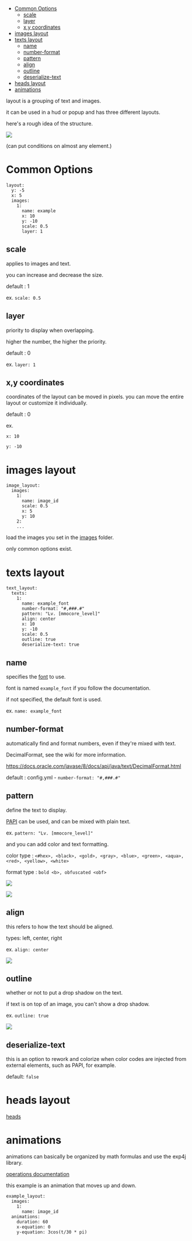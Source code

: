 - [Common Options](https://github.com/toxicity188/BetterHud/wiki/layouts#common-options)
  - [scale](https://github.com/toxicity188/BetterHud/wiki/layouts#scale)
  - [layer](https://github.com/toxicity188/BetterHud/wiki/layouts#layer)
  - [x,y coordinates](https://github.com/toxicity188/BetterHud/wiki/layouts#xy-coordinates)
- [images layout](https://github.com/toxicity188/BetterHud/wiki/layouts#images-layout)
- [texts layout](https://github.com/toxicity188/BetterHud/wiki/layouts#texts-layout)
  - [name](https://github.com/toxicity188/BetterHud/wiki/layouts#name)
  - [number-format](https://github.com/toxicity188/BetterHud/wiki/layouts#number-format)
  - [pattern](https://github.com/toxicity188/BetterHud/wiki/layouts#pattern)
  - [align](https://github.com/toxicity188/BetterHud/wiki/layouts#align)
  - [outline](https://github.com/toxicity188/BetterHud/wiki/layouts#outline)
  - [deserialize-text](https://github.com/toxicity188/BetterHud/wiki/layouts#deserialize-text)
- [heads layout](https://github.com/toxicity188/BetterHud/wiki/layouts#heads-layout)
- [animations](https://github.com/toxicity188/BetterHud/wiki/layouts#animations)

layout is a grouping of text and images.

it can be used in a hud or popup and has three different layouts.

here's a rough idea of the structure.

![](https://i.imgur.com/Uttt8Ad.png)

(can put conditions on almost any element.)

# Common Options
```
layout:
  y: -5
  x: 5
  images:
    1:
      name: example
      x: 10
      y: -10
      scale: 0.5
      layer: 1
```
## scale
applies to images and text.

you can increase and decrease the size.

default : 1

ex. `scale: 0.5`

## layer
priority to display when overlapping.

higher the number, the higher the priority.

default : 0

ex. `layer: 1`

## x,y coordinates
coordinates of the layout can be moved in pixels.
you can move the entire layout or customize it individually.

default : 0

ex.

`x: 10`

`y: -10`

# images layout

```
image_layout:
  images:
    1:
      name: image_id
      scale: 0.5
      x: 5
      y: 10
    2:
    ...
```
load the images you set in the [images](https://github.com/toxicity188/BetterHud/wiki/images#type-single) folder.

only common options exist.

# texts layout
```
text_layout:
  texts:
    1:
      name: example_font
      number-format: "#,###.#"
      pattern: "Lv. [mmocore_level]"
      align: center
      x: 10
      y: -10
      scale: 0.5
      outline: true
      deserialize-text: true
```
## name
specifies the [font](https://github.com/toxicity188/BetterHud/wiki/fonts) to use.

font is named `example_font` if you follow the documentation.

if not specified, the default font is used.

ex. `name: example_font`

## number-format
automatically find and format numbers, even if they're mixed with text.

DecimalFormat, see the wiki for more information.

https://docs.oracle.com/javase/8/docs/api/java/text/DecimalFormat.html

default : config.yml - `number-format: "#,###.#"`

## pattern
define the text to display.

[PAPI](https://github.com/toxicity188/BetterHud/wiki/placeholders) can be used, and can be mixed with plain text.

ex. `pattern: "Lv. [mmocore_level]"`

and you can add color and text formatting.

color type : `<#hex>, <black>, <gold>, <gray>, <blue>, <green>, <aqua>, <red>, <yellow>, <white>`

format type : `bold <b>, obfuscated <obf>`

![](https://i.imgur.com/rBn9ONM.png)

![](https://i.imgur.com/SEFS5XA.png)

## align
this refers to how the text should be aligned.

types: left, center, right

ex. `align: center`

![](https://i.imgur.com/SJZ1sBv.png)

## outline
whether or not to put a drop shadow on the text.

if text is on top of an image, you can't show a drop shadow.

ex. `outline: true`

![](https://i.imgur.com/z2YJjyX.png)

## deserialize-text
this is an option to rework and colorize when color codes are injected from external elements, such as PAPI, for example.

default: `false`

# heads layout
[heads](https://github.com/toxicity188/BetterHud/wiki/heads)

# animations
animations can basically be organized by math formulas and use the exp4j library.

[operations documentation](https://github.com/toxicity188/BetterHud/wiki/operations)


this example is an animation that moves up and down.
```
example_layout:
  images:
    1:
      name: image_id
  animations:
    duration: 60
    x-equation: 0
    y-equation: 3cos(t/30 * pi)
```